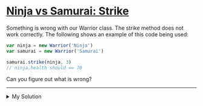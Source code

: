 # [Ninja vs Samurai: Strike](https://www.codewars.com/kata/517b0f33cd023d848d000001)

Something is wrong with our Warrior class. The strike method does not work correctly. The following shows an example of this code being used:

```js
var ninja = new Warrior('Ninja')
var samurai = new Warrior('Samurai')

samurai.strike(ninja, 3)
// ninja.health should == 70
```

Can you figure out what is wrong?

---

<details><summary>My Solution</summary>

```js
class Warrior {
  constructor(name) {
    this.name = name
    this.health = 100
  }

  strike(enemy, swings) {
    return (enemy.health = Math.max(0, enemy.health - swings * 10))
  }
}
```

</details>

